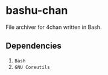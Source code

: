 # bashu-chan
File archiver for 4chan written in Bash.

## Dependencies
1. `Bash`
2. `GNU Coreutils`
